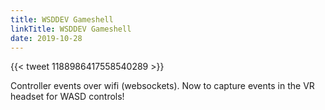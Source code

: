 ```yaml
---
title: WSDDEV Gameshell
linkTitle: WSDDEV Gameshell
date: 2019-10-28
---
```


{{< tweet 1188986417558540289 >}}

Controller events over wifi (websockets). Now to capture events in the VR headset for WASD controls!
